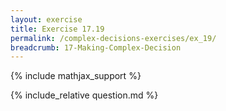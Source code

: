 ```yaml
---
layout: exercise
title: Exercise 17.19
permalink: /complex-decisions-exercises/ex_19/
breadcrumb: 17-Making-Complex-Decision
---
```


{% include mathjax_support %}

<div><i class="arrow-up loader" data-chapter="complex-decisions-exercises" data-exercise="ex_19" data-rating="0"></i></div>
{% include_relative question.md %}
